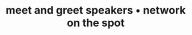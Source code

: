 ---
title: "meet and greet speakers • network on the spot"
description: "heapcon is a regional tech conference for software engineers and tech businesses"
og_img: "og-speakers.png"
---